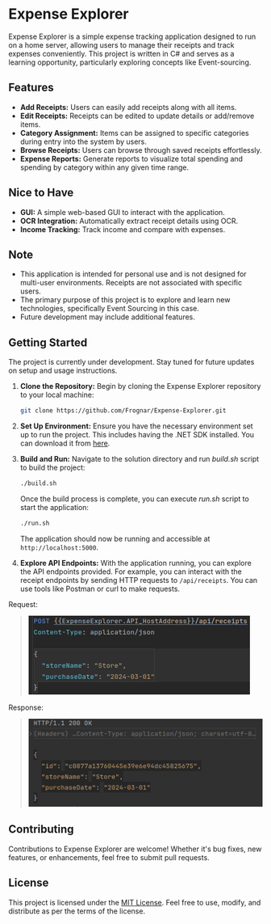 # Expense Explorer

Expense Explorer is a simple expense tracking application designed to run on a home server, allowing users to manage their receipts and track expenses conveniently. This project is written in C# and serves as a learning opportunity, particularly exploring concepts like Event-sourcing.

## Features

- **Add Receipts:** Users can easily add receipts along with all items.
- **Edit Receipts:** Receipts can be edited to update details or add/remove items.
- **Category Assignment:** Items can be assigned to specific categories during entry into the system by users.
- **Browse Receipts:** Users can browse through saved receipts effortlessly.
- **Expense Reports:** Generate reports to visualize total spending and spending by category within any given time range.

## Nice to Have

- **GUI:** A simple web-based GUI to interact with the application.
- **OCR Integration:** Automatically extract receipt details using OCR.
- **Income Tracking:** Track income and compare with expenses.

## Note

- This application is intended for personal use and is not designed for multi-user environments. Receipts are not associated with specific users.
- The primary purpose of this project is to explore and learn new technologies, specifically Event Sourcing in this case.
- Future development may include additional features.


## Getting Started

The project is currently under development. Stay tuned for future updates on setup and usage instructions.

1. **Clone the Repository:** Begin by cloning the Expense Explorer repository to your local machine:
    ```bash
    git clone https://github.com/Frognar/Expense-Explorer.git
    ```
2. **Set Up Environment:** Ensure you have the necessary environment set up to run the project. This includes having the
   .NET SDK installed. You can download it from [here](https://dotnet.microsoft.com/download).

3. **Build and Run:** Navigate to the solution directory and run *build.sh* script to build the project:
    ```bash
    ./build.sh
    ```

   Once the build process is complete, you can execute *run.sh* script to start the application:
    ```bash
    ./run.sh
    ```

   The application should now be running and accessible at `http://localhost:5000`.
4. **Explore API Endpoints:** With the application running, you can explore the API endpoints provided. For example, you
   can interact with the receipt endpoints by sending HTTP requests to `/api/receipts`. You can use tools like Postman
   or curl to make requests.

Request:
> ![add receipt request](imgs/addReceiptRequest.png)

Response:
> ![add receipt response](imgs/addReceiptResponse.png)

## Contributing

Contributions to Expense Explorer are welcome! Whether it's bug fixes, new features, or enhancements, feel free to submit pull requests.

## License

This project is licensed under the [MIT License](LICENSE). Feel free to use, modify, and distribute as per the terms of the license.
